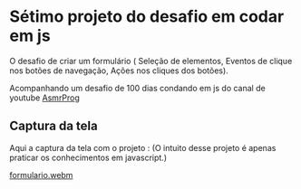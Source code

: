 # Sétimo projeto do desafio em codar em js
O desafio de criar um formulário ( Seleção de elementos, Eventos de clique nos botões de navegação, Ações nos cliques dos botões).

Acompanhando um desafio de 100 dias condando em js do canal de youtube <a href="youtube.com/channel/UCJqXkOwrq7uBn-sn_Fvce9Q?sub_confirmation=1">AsmrProg</a>

## Captura da tela
Aqui a captura da tela com o projeto :
(O intuito desse projeto é apenas praticar os conhecimentos em javascript.)

[formulario.webm](https://github.com/77971904/Desafio-decodarem-javascript07/assets/108705247/f3b3cbf2-fa78-4ca2-b8de-20d15c4cb2d1)
